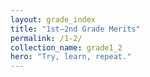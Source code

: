 ```yaml
---
layout: grade_index
title: "1st–2nd Grade Merits"
permalink: /1-2/
collection_name: grade1_2
hero: "Try, learn, repeat."
---
```

